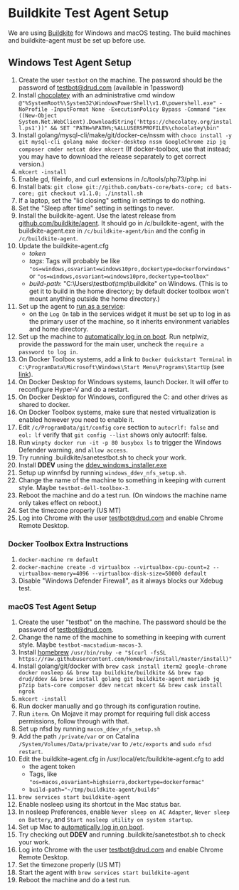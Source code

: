# Buildkite Test Agent Setup

We are using [Buildkite](https://buildkite.com/drud) for Windows and macOS
testing. The build machines and buildkite-agent must be set up before use.

## Windows Test Agent Setup

1. Create the user `testbot` on the machine. The password should be the
   password of testbot@drud.com (available in 1password)
1. Install [chocolatey](https://chocolatey.org/docs/installation) with an
   administrative cmd window `@"%SystemRoot%\System32\WindowsPowerShell\v1.0\powershell.exe" -NoProfile -InputFormat None -ExecutionPolicy Bypass -Command "iex ((New-Object System.Net.WebClient).DownloadString('https://chocolatey.org/install.ps1'))" && SET "PATH=%PATH%;%ALLUSERSPROFILE%\chocolatey\bin"`
1. Install golang/mysql-cli/make/git/docker-ce/nssm with `choco install -y git mysql-cli golang make docker-desktop nssm GoogleChrome zip jq composer cmder netcat ddev mkcert`
   (If docker-toolbox, use that instead; you may have to download the release
   separately to get correct version.)
1. `mkcert -install`
1. Enable gd, fileinfo, and curl extensions in /c/tools/php73/php.ini
1. Install bats: `git clone git://github.com/bats-core/bats-core; cd bats-core; git checkout v1.1.0; ./install.sh`
1. If a laptop, set the "lid closing" setting in settings to do nothing.
1. Set the "Sleep after time" setting in settings to never.
1. Install the buildkite-agent. Use the latest release from
   [github.com/buildkite/agent](https://github.com/buildkite/agent/releases). It
   should go in /c/buildkite-agent, with the buildkite-agent.exe in
   `/c/buildkite-agent/bin` and the config in `/c/buildkite-agent`.
1. Update the buildkite-agent.cfg
   * *token*
   * *tags*: Tags will probably be like `"os=windows,osvariant=windows10pro,dockertype=dockerforwindows"`
     or `"os=windows,osvariant=windows10pro,dockertype=toolbox"`
   * *build-path*: "C:\Users\testbot\tmp\buildkite" on Windows. (This is to get
     it to build in the home directory; by default docker toolbox won't mount
     anything outside the home directory.)
1. Set up the agent to [run as a service](https://buildkite.com/docs/agent/v3/windows#running-as-a-service):
   * on the `Log On` tab in the services widget it must be set up to log in
     as the primary user of the machine, so it inherits environment variables
     and home directory.
1. Set up the machine to [automatically log in on boot](https://www.cnet.com/how-to/automatically-log-in-to-your-windows-10-pc/).
   Run netplwiz, provide the password for the main user, uncheck the
   `require a password to log in`.
1. On Docker Toolbox systems, add a link to `Docker Quickstart Terminal` in
   `C:\ProgramData\Microsoft\Windows\Start Menu\Programs\StartUp` (see [link](http://www.thewindowsclub.com/make-programs-run-on-startup-windows)).
1. On Docker Desktop for Windows systems, launch Docker. It will offer to
   reconfigure Hyper-V and do a restart.
1. On Docker Desktop for Windows, configured the C: and other drives as shared
   to docker.
1. On Docker Toolbox systems, make sure that nested virtualization is enabled
   however you need to enable it.
1. Edit `/c/ProgramData/git/config` `core` section to `autocrlf: false` and
   `eol: lf` verify that `git config --list` shows only autocrlf: false.
1. Run `winpty docker run -it -p 80 busybox ls` to trigger the Windows Defender
   warning, and `allow access`.
1. Try running .buildkite/sanetestbot.sh to check your work.
1. Install **DDEV** using the [ddev_windows_installer.exe](https://github.com/drud/ddev/releases/latest)
1. Setup up winnfsd by running `windows_ddev_nfs_setup.sh`.
1. Change the name of the machine to something in keeping with current style.
   Maybe `testbot-dell-toolbox-3`.
1. Reboot the machine and do a test run. (On windows the machine name only takes
   effect on reboot.)
1. Set the timezone properly (US MT)
1. Log into Chrome with the user testbot@drud.com and enable Chrome Remote Desktop.

### Docker Toolbox Extra Instructions

1. `docker-machine rm default`
1. `docker-machine create -d virtualbox --virtualbox-cpu-count=2 --virtualbox-memory=4096 --virtualbox-disk-size=50000 default`
1. Disable "Windows Defender Firewall", as it always blocks our Xdebug test.

### macOS Test Agent Setup

1. Create the user "testbot" on the machine. The password should be the password of testbot@drud.com.
1. Change the name of the machine to something in keeping with current style. Maybe
   `testbot-macstadium-macos-3`.
1. Install [homebrew](https://brew.sh/) `/usr/bin/ruby -e "$(curl -fsSL https://raw.githubusercontent.com/Homebrew/install/master/install)"`
1. Install golang/git/docker with `brew cask install iterm2 google-chrome  docker nosleep && brew tap buildkite/buildkite && brew tap drud/ddev && brew install golang git buildkite-agent mariadb jq p7zip bats-core composer ddev netcat mkcert && brew cask install ngrok`
1. `mkcert -install`
1. Run docker manually and go through its configuration routine.
1. Run `iterm`. On Mojave it may prompt for requiring full disk access
   permissions, follow through with that.
1. Set up nfsd by running `macos_ddev_nfs_setup.sh`
1. Add the path `/private/var` or on Catalina `/System/Volumes/Data/private/var`
   to `/etc/exports` and `sudo nfsd restart`.
1. Edit the buildkite-agent.cfg in /usr/local/etc/buildkite-agent.cfg to add
    * the agent token
    * Tags, like `"os=macos,osvariant=highsierra,dockertype=dockerformac"`
    * `build-path="~/tmp/buildkite-agent/builds"`
1. `brew services start buildkite-agent`
1. Enable nosleep using its shortcut in the Mac status bar.
1. In nosleep Preferences, enable `Never sleep on AC Adapter`,
   `Never sleep on Battery`, and `Start nosleep utility on system startup`.
1. Set up Mac to [automatically log in on boot](https://support.apple.com/en-us/HT201476).
1. Try checking out **DDEV** and running .buildkite/sanetestbot.sh to check your work.
1. Log into Chrome with the user testbot@drud.com and enable Chrome Remote Desktop.
1. Set the timezone properly (US MT)
1. Start the agent with `brew services start buildkite-agent`
1. Reboot the machine and do a test run.
